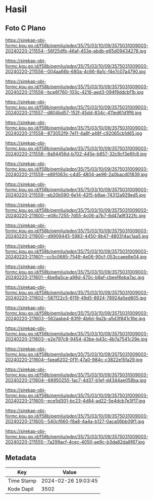 # Hasil

## Foto C Plano

https://sirekap-obj-formc.kpu.go.id/f58b/pemilu/pdpr/35/75/03/10/09/3575031009003-20240220-211554--56f25dfb-46af-453e-abdb-e65d09434278.jpg

https://sirekap-obj-formc.kpu.go.id/f58b/pemilu/pdpr/35/75/03/10/09/3575031009003-20240220-211556--004aa66b-680a-4c66-8a1c-f4e7c07a4790.jpg

https://sirekap-obj-formc.kpu.go.id/f58b/pemilu/pdpr/35/75/03/10/09/3575031009003-20240220-211556--bce6f760-103c-4216-aed3-094f9ddcbf1b.jpg

https://sirekap-obj-formc.kpu.go.id/f58b/pemilu/pdpr/35/75/03/10/09/3575031009003-20240220-211557--d804bd57-152f-45dd-834c-411ed61d1ff6.jpg

https://sirekap-obj-formc.kpu.go.id/f58b/pemilu/pdpr/35/75/03/10/09/3575031009003-20240220-211558--873052f9-7e11-4a8f-a48f-c92065cb1d65.jpg

https://sirekap-obj-formc.kpu.go.id/f58b/pemilu/pdpr/35/75/03/10/09/3575031009003-20240220-211558--8a94456d-b702-445e-b857-32c9cf3e6fc8.jpg

https://sirekap-obj-formc.kpu.go.id/f58b/pemilu/pdpr/35/75/03/10/09/3575031009003-20240220-211559--e891063c-c4d5-4804-ae96-2a0bacd01839.jpg

https://sirekap-obj-formc.kpu.go.id/f58b/pemilu/pdpr/35/75/03/10/09/3575031009003-20240220-211559--eb20b590-6e14-42f5-b9ae-74312a929ed5.jpg

https://sirekap-obj-formc.kpu.go.id/f58b/pemilu/pdpr/35/75/03/10/09/3575031009003-20240220-211600--e08c7255-7d55-4c06-a7b7-8d47a9f322fc.jpg

https://sirekap-obj-formc.kpu.go.id/f58b/pemilu/pdpr/35/75/03/10/09/3575031009003-20240220-211600--d9909445-5983-4450-9b47-480314ac1aa5.jpg

https://sirekap-obj-formc.kpu.go.id/f58b/pemilu/pdpr/35/75/03/10/09/3575031009003-20240220-211601--cc5c0685-7549-4e06-90cf-053ccaee8e04.jpg

https://sirekap-obj-formc.kpu.go.id/f58b/pemilu/pdpr/35/75/03/10/09/3575031009003-20240220-211601--4be8a5ca-a98d-470c-b8af-cbeef6eba7ac.jpg

https://sirekap-obj-formc.kpu.go.id/f58b/pemilu/pdpr/35/75/03/10/09/3575031009003-20240220-211602--587f22c5-6119-49d5-8924-78924a5ed805.jpg

https://sirekap-obj-formc.kpu.go.id/f58b/pemilu/pdpr/35/75/03/10/09/3575031009003-20240220-211603--562aabe4-83f9-4b6d-9a2b-a5d3f841c16e.jpg

https://sirekap-obj-formc.kpu.go.id/f58b/pemilu/pdpr/35/75/03/10/09/3575031009003-20240220-211603--e2e797c8-9454-43be-b43c-4b7a7541c29e.jpg

https://sirekap-obj-formc.kpu.go.id/f58b/pemilu/pdpr/35/75/03/10/09/3575031009003-20240220-211604--faea6202-0f1f-47a0-984c-c3822e15fa29.jpg

https://sirekap-obj-formc.kpu.go.id/f58b/pemilu/pdpr/35/75/03/10/09/3575031009003-20240220-211604--68950255-1ac7-4d37-b1ef-d4344ae058ba.jpg

https://sirekap-obj-formc.kpu.go.id/f58b/pemilu/pdpr/35/75/03/10/09/3575031009003-20240220-211605--ece5d301-bc23-4d84-ad22-5e4dcb7e3f17.jpg

https://sirekap-obj-formc.kpu.go.id/f58b/pemilu/pdpr/35/75/03/10/09/3575031009003-20240220-211605--540cf660-f8a8-4a4a-b127-0aca06bb09f1.jpg

https://sirekap-obj-formc.kpu.go.id/f58b/pemilu/pdpr/35/75/03/10/09/3575031009003-20240220-211555--7a299acf-4cec-4050-ae9c-b3da82da8f87.jpg


## Metadata

| Key        | Value               |
| ---------- | ------------------- |
| Time Stamp | 2024-02-26 19:03:45 |
| Kode Dapil | 3502                |



